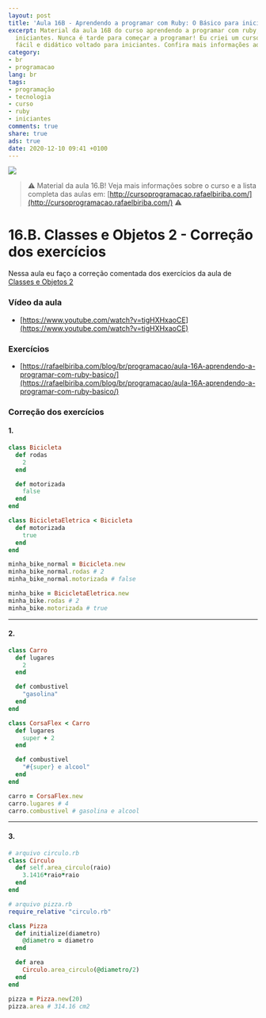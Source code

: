 ```yaml
---
layout: post
title: 'Aula 16B - Aprendendo a programar com Ruby: O Básico para iniciantes'
excerpt: Material da aula 16B do curso aprendendo a programar com ruby, o básico para
  iniciantes. Nunca é tarde para começar a programar! Eu criei um curso gratuito,
  fácil e didático voltado para iniciantes. Confira mais informações aqui nessa publicação.
category:
- br
- programacao
lang: br
tags:
- programação
- tecnologia
- curso
- ruby
- iniciantes
comments: true
share: true
ads: true
date: 2020-12-10 09:41 +0100
---
```

![](/blog/images/curso_ruby_basico/banner-curso-ruby-16B.jpg)

> :warning: Material da aula 16.B! Veja mais informações sobre o curso e a lista completa das aulas em: [http://cursoprogramacao.rafaelbiriba.com/](http://cursoprogramacao.rafaelbiriba.com/) :warning:

# 16.B. Classes e Objetos 2 - Correção dos exercícios

Nessa aula eu faço a correção comentada dos exercícios da aula de [Classes e Objetos 2](https://rafaelbiriba.com/blog/br/programacao/aula-16A-aprendendo-a-programar-com-ruby-basico/)


### Vídeo da aula

- [https://www.youtube.com/watch?v=tigHXHxaoCE](https://www.youtube.com/watch?v=tigHXHxaoCE)

### Exercícios

- [https://rafaelbiriba.com/blog/br/programacao/aula-16A-aprendendo-a-programar-com-ruby-basico/](https://rafaelbiriba.com/blog/br/programacao/aula-16A-aprendendo-a-programar-com-ruby-basico/)

### Correção dos exercícios

#### 1.

```ruby
class Bicicleta
  def rodas
    2
  end

  def motorizada
    false
  end
end

class BicicletaEletrica < Bicicleta
  def motorizada
    true
  end
end

minha_bike_normal = Bicicleta.new
minha_bike_normal.rodas # 2
minha_bike_normal.motorizada # false

minha_bike = BicicletaEletrica.new
minha_bike.rodas # 2
minha_bike.motorizada # true
```

---

#### 2.

```ruby
class Carro
  def lugares
    2
  end

  def combustivel
    "gasolina"
  end
end

class CorsaFlex < Carro
  def lugares
    super + 2
  end

  def combustivel
    "#{super} e alcool"
  end
end

carro = CorsaFlex.new
carro.lugares # 4
carro.combustivel # gasolina e alcool
```

---

#### 3.

```ruby
# arquivo circulo.rb
class Circulo
  def self.area_circulo(raio)
    3.1416*raio*raio
  end
end
```

```ruby
# arquivo pizza.rb
require_relative "circulo.rb"

class Pizza
  def initialize(diametro)
    @diametro = diametro
  end

  def area
    Circulo.area_circulo(@diametro/2)
  end
end

pizza = Pizza.new(20)
pizza.area # 314.16 cm2
```
